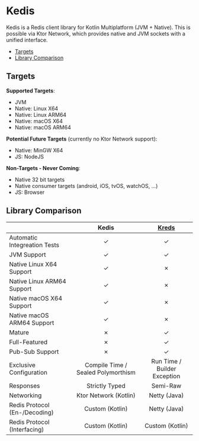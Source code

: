 # Kedis

Kedis is a Redis client library for Kotlin Multiplatform (JVM + Native). This is possible via Ktor Network, which
provides native and JVM sockets with a unified interface.

* [Targets](#targets)
* [Library Comparison](#library-comparison)

## Targets

**Supported Targets**:

* JVM
* Native: Linux X64
* Native: Linux ARM64
* Native: macOS X64
* Native: macOS ARM64

**Potential Future Targets** (currently no Ktor Network support):

* Native: MinGW X64
* JS: NodeJS

**Non-Targets - Never Coming**:

* Native 32 bit targets
* Native consumer targets (android, iOS, tvOS, watchOS, ...)
* JS: Browser

## Library Comparison

|                               |               Kedis                | [Kreds](https://github.com/crackthecodeabhi/kreds) |
|:------------------------------|:----------------------------------:|:--------------------------------------------------:|
| Automatic Integreation Tests  |              &check;               |                      &check;                       |
| JVM Support                   |              &check;               |                      &check;                       |
| Native Linux X64 Support      |              &check;               |                      &cross;                       |
| Native Linux ARM64 Support    |              &check;               |                      &cross;                       |
| Native macOS X64 Support      |              &check;               |                      &cross;                       |
| Native macOS ARM64 Support    |              &check;               |                      &cross;                       |
| Mature                        |              &cross;               |                      &check;                       |
| Full-Featured                 |              &cross;               |                      &check;                       |
| Pub-Sub Support               |              &cross;               |                      &check;                       |
| Exclusive Configuration       | Compile Time / Sealed Polymorthism |            Run Time / Builder Exception            |
| Responses                     |           Strictly Typed           |                      Semi-Raw                      |
| Networking                    |       Ktor Network (Kotlin)        |                    Netty (Java)                    |
| Redis Protocol (En-/Decoding) |          Custom (Kotlin)           |                    Netty (Java)                    |
| Redis Protocol (Interfacing)  |          Custom (Kotlin)           |                  Custom (Kotlin)                   |
